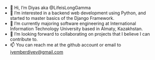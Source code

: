 - 👋 Hi, I’m Diyas aka @LifeisLongGamma 
- 👀 I’m interested in a backend web development using Python, and started to master basics of the Django Framework. 
- 🌱 I’m currently majoring software engineering at International Information Technology University based in Almaty, Kazakhstan. 
- 💞️ I’m looking forward to collaborating on projects that I believe I can contribute to. 
- 📫 You can reach me at the github account or email to iyemberdiyev@gmail.com 

<!---
LifeisLongGamma/LifeisLongGamma is a ✨ special ✨ repository because its `README.md` (this file) appears on your GitHub profile.
You can click the Preview link to take a look at your changes.
--->
